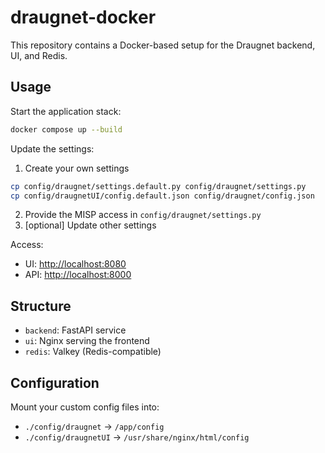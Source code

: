 # draugnet-docker

This repository contains a Docker-based setup for the Draugnet backend, UI, and Redis.

## Usage

Start the application stack:

```sh
docker compose up --build
```

Update the settings:
1. Create your own settings
```sh
cp config/draugnet/settings.default.py config/draugnet/settings.py
cp config/draugnetUI/config.default.json config/draugnet/config.json
```
2. Provide the MISP access in `config/draugnet/settings.py`
3. [optional] Update other settings

Access:
- UI: [http://localhost:8080](http://localhost:8080)
- API: [http://localhost:8000](http://localhost:8000)

## Structure

- `backend`: FastAPI service
- `ui`: Nginx serving the frontend
- `redis`: Valkey (Redis-compatible)

## Configuration

Mount your custom config files into:
- `./config/draugnet` → `/app/config`
- `./config/draugnetUI` → `/usr/share/nginx/html/config`
